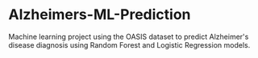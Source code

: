# Alzheimers-ML-Prediction
Machine learning project using the OASIS dataset to predict Alzheimer's disease diagnosis using Random Forest and Logistic Regression models.
